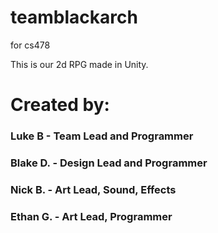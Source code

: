 # teamblackarch
for cs478

This is our 2d RPG made in Unity.

# Created by:
### Luke B - Team Lead and Programmer
### Blake D. - Design Lead and Programmer
### Nick B. - Art Lead, Sound, Effects
### Ethan G. - Art Lead, Programmer
